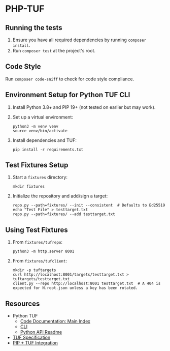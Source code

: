 # PHP-TUF

## Running the tests
1. Ensure you have all required dependencies by running `composer install`.
2. Run `composer test` at the project's root.

## Code Style
Run `composer code-sniff` to check for code style compliance.

## Environment Setup for Python TUF CLI

1. Install Python 3.8+ and PIP 19+ (not tested on earlier but may work).
1. Set up a virtual environment:

       python3 -m venv venv
       source venv/bin/activate

1. Install dependencies and TUF:

       pip install -r requirements.txt

## Test Fixtures Setup

1. Start a `fixtures` directory:

       mkdir fixtures

1. Initialize the repository and add/sign a target:

       repo.py --path=fixtures/ --init --consistent  # Defaults to Ed25519
       echo "Test File" > testtarget.txt
       repo.py --path=fixtures/ --add testtarget.txt

## Using Test Fixtures

1. From `fixtures/tufrepo`:

       python3 -m http.server 8001

1. From `fixtures/tufclient`:

       mkdir -p tuftargets
       curl http://localhost:8001/targets/testtarget.txt > tuftargets/testtarget.txt
       client.py --repo http://localhost:8001 testtarget.txt  # A 404 is expected for N.root.json unless a key has been rotated.

## Resources

* Python TUF
  * [Code Documentation: Main Index](https://github.com/theupdateframework/tuf/blob/develop/tuf/README.md)
  * [CLI](https://github.com/theupdateframework/tuf/blob/develop/docs/CLI.md)
  * [Python API Readme](https://github.com/theupdateframework/tuf/blob/develop/tuf/client/README.md)
* [TUF Specification](https://github.com/theupdateframework/specification/blob/master/tuf-spec.md)
* [PIP + TUF Integration](https://github.com/theupdateframework/pep-on-pypi-with-tuf)
